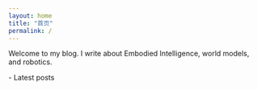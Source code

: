 ```yaml
---
layout: home
title: "首页"
permalink: /
---
```


Welcome to my blog. I write about Embodied Intelligence, world models, and robotics.

<section class="intro">
- Latest posts
</section>
